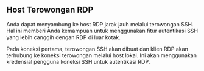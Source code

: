 ## Host Terowongan RDP

Anda dapat menyambung ke host RDP jarak jauh melalui terowongan SSH. Hal ini memberi Anda kemampuan untuk menggunakan fitur autentikasi SSH yang lebih canggih dengan RDP di luar kotak.

Pada koneksi pertama, terowongan SSH akan dibuat dan klien RDP akan terhubung ke koneksi terowongan melalui host lokal. Ini akan menggunakan kredensial pengguna koneksi SSH untuk autentikasi RDP.